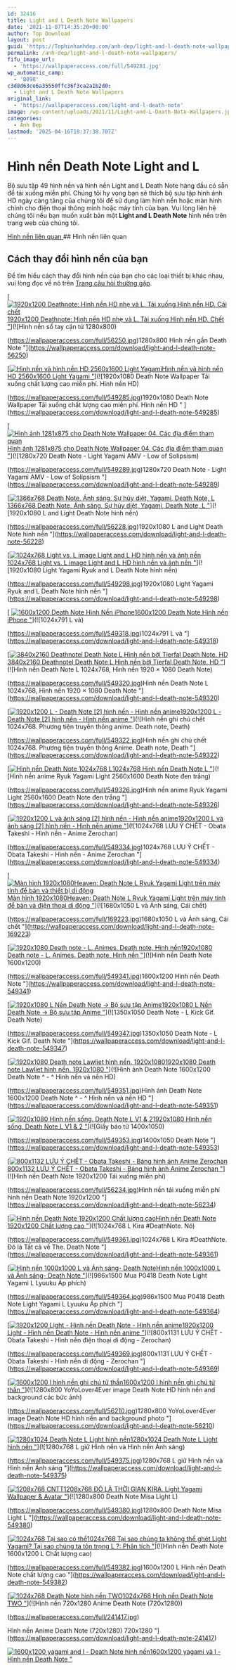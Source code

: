 ```yaml
---
id: 32416
title: Light and L Death Note Wallpapers
date: '2021-11-07T14:35:20+00:00'
author: Top Download
layout: post
guid: 'https://Tophinhanhdep.com/anh-dep/light-and-l-death-note-wallpapers/'
permalink: /anh-dep/light-and-l-death-note-wallpapers/
fifu_image_url:
  - 'https://wallpaperaccess.com/full/549281.jpg'
wp_automatic_camp:
  - '8098'
c3d8d63ce6a35550ffc36f3ca2a1b2d0:
  - Light and L Death Note Wallpapers
original_link:
  - 'https://wallpaperaccess.com/light-and-l-death-note'
image: /wp-content/uploads/2021/11/Light-and-L-Death-Note-Wallpapers.jpg
categories:
  - Ảnh Đẹp
lastmod: '2025-04-16T18:37:38.707Z'
---
```

# Hình nền Death Note Light and L

Bộ sưu tập 49 hình nền và hình nền Light and L Death Note hàng đầu có sẵn để tải xuống miễn phí. Chúng tôi hy vọng bạn sẽ thích bộ sưu tập hình ảnh HD ngày càng tăng của chúng tôi để sử dụng làm hình nền hoặc màn hình chính cho điện thoại thông minh hoặc máy tính của bạn. Vui lòng liên hệ chúng tôi nếu bạn muốn xuất bản một **Light and L Death Note** hình nền trên trang web của chúng tôi.

[Hình nền liên quan ](#related) ## Hình nền liên quan

## Cách thay đổi hình nền của bạn

Để tìm hiểu cách thay đổi hình nền của bạn cho các loại thiết bị khác nhau, vui lòng đọc về nó trên [Trang câu hỏi thường gặp](https://tophinhanhdep.com/faq/).

  
[[![1920x1200 Deathnote: Hình nền HD nhẹ và L.  Tải xuống Hình nền HD.  Cái chết](https://wallpaperaccess.com/full/549281.jpg)1920x1200 Deathnote: Hình nền HD nhẹ và L. Tải xuống Hình nền HD. Chết "](https://wallpaperaccess.com/download/light-and-l-death-note-549281)](![Hình nền sổ tay cận tử 1280x800)

(https://wallpaperaccess.com/full/56250.jpg)1280x800 Hình nền gần Death Note "](https://wallpaperaccess.com/download/light-and-l-death-note-56250)

[[![Hình nền và hình nền HD 2560x1600 Light Yagami](https://wallpaperaccess.com/full/549283.jpg)Hình nền và hình nền HD 2560x1600 Light Yagami "](https://wallpaperaccess.com/download/light-and-l-death-note-549283)](![1920x1080 Death Note Wallpaper Tải xuống chất lượng cao miễn phí.  Hình nền HD)

(https://wallpaperaccess.com/full/549285.jpg)1920x1080 Death Note Wallpaper Tải xuống chất lượng cao miễn phí. Hình nền HD " ](https://wallpaperaccess.com/download/light-and-l-death-note-549285)

[[![Hình ảnh 1281x875 cho Death Note Wallpaper 04. Các địa điểm tham quan](https://wallpaperaccess.com/full/549287.jpg)Hình ảnh 1281x875 cho Death Note Wallpaper 04. Các địa điểm tham quan "](https://wallpaperaccess.com/download/light-and-l-death-note-549287)](![1280x720 Death Note - Light Yagami AMV - Low of Solipsism)

(https://wallpaperaccess.com/full/549289.jpg)1280x720 Death Note - Light Yagami AMV - Low of Solipsism "](https://wallpaperaccess.com/download/light-and-l-death-note-549289)

[[![1366x768 Death Note, Ánh sáng, Sự hủy diệt, Yagami, Death Note, L](https://wallpaperaccess.com/full/549290.jpg)1366x768 Death Note, Ánh sáng, Sự hủy diệt, Yagami, Death Note, L "](https://wallpaperaccess.com/download/light-and-l-death-note-549290)](![1920x1080 L and Light Death Note hình nền)

(https://wallpaperaccess.com/full/56228.jpg)1920x1080 L and Light Death Note hình nền "](https://wallpaperaccess.com/download/light-and-l-death-note-56228)

[[![1024x768 Light vs. L image Light and L HD hình nền và ảnh nền](https://wallpaperaccess.com/full/549296.jpg)1024x768 Light vs. L image Light and L HD hình nền và ảnh nền "](https://wallpaperaccess.com/download/light-and-l-death-note-549296)](![1920x1080 Light Yagami Ryuk and L Death Note hình nền)

(https://wallpaperaccess.com/full/549298.jpg)1920x1080 Light Yagami Ryuk and L Death Note hình nền "](https://wallpaperaccess.com/download/light-and-l-death-note-549298)

[ [![1600x1200 Death Note Hình Nền iPhone](https://wallpaperaccess.com/full/549311.jpg)1600x1200 Death Note Hình nền iPhone "](https://wallpaperaccess.com/download/light-and-l-death-note-549311)](![1024x791 L và)

(https://wallpaperaccess.com/full/549318.jpg)1024x791 L và "](https://wallpaperaccess.com/download/light-and-l-death-note-549318)

[[![3840x2160 Deathnotel Death Note L Hình nền bởi Tierfal Death Note.  HD](https://wallpaperaccess.com/full/100321.jpg)3840x2160 Deathnotel Death Note L Hình nền bởi Tierfal Death Note. HD "](https://wallpaperaccess.com/download/light-and-l-death-note-100321)](![Hình nền Death Note L 1024x768, Hình nền 1920 × 1080 Death Note)

(https://wallpaperaccess.com/full/549320.jpg)Hình nền Death Note L 1024x768, Hình nền 1920 × 1080 Death Note "](https://wallpaperaccess.com/download/light-and-l-death-note-549320)

[[![1920x1200 L - Death Note [2] hình nền - Hình nền anime](https://wallpaperaccess.com/full/169235.jpg)1920x1200 L - Death Note \[2\] hình nền - Hình nền anime "](https://wallpaperaccess.com/download/light-and-l-death-note-169235)](![Hình nền ghi chú chết 1024x768.  Phương tiện truyền thông anime.  Death note, Death)

(https://wallpaperaccess.com/full/549322.jpg)Hình nền ghi chú chết 1024x768. Phương tiện truyền thông Anime. Death note, Death "](https://wallpaperaccess.com/download/light-and-l-death-note-549322)

[[![Hình nền Death Note 1024x768 L](https://wallpaperaccess.com/full/549323.jpg)1024x768 Hình nền Death Note L "](https://wallpaperaccess.com/download/light-and-l-death-note-549323)](![Hình nền anime Ryuk Yagami Light 2560x1600 Death Note đen trắng)

(https://wallpaperaccess.com/full/549326.jpg)Hình nền anime Ryuk Yagami Light 2560x1600 Death Note đen trắng "](https://wallpaperaccess.com/download/light-and-l-death-note-549326)

[[![1920x1200 L và ánh sáng [2] hình nền - Hình nền anime](https://wallpaperaccess.com/full/549333.jpg)1920x1200 L và ánh sáng \[2\] hình nền - Hình nền anime "](https://wallpaperaccess.com/download/light-and-l-death-note-549333)](![1024x768 LƯU Ý CHẾT - Obata Takeshi - Hình nền - Anime Zerochan)

(https://wallpaperaccess.com/full/549334.jpg)1024x768 LƯU Ý CHẾT - Obata Takeshi - Hình nền - Anime Zerochan "](https://wallpaperaccess.com/download/light-and-l-death-note-549334)

[[![Màn hình 1920x1080Heaven: Death Note L Ryuk Yagami Light trên máy tính để bàn và thiết bị di động](https://wallpaperaccess.com/full/549337.jpg)Màn hình 1920x1080Heaven: Death Note L Ryuk Yagami Light trên máy tính để bàn và điện thoại di động "](https://wallpaperaccess.com/download/light-and-l-death-note-549337)](![1680x1050 L và Ánh sáng, Cái chết)

(https://wallpaperaccess.com/full/169223.jpg)1680x1050 L và Ánh sáng, Cái chết "](https://wallpaperaccess.com/download/light-and-l-death-note-169223)

[[![1920x1080 Death note - L. Animes.  Death note, Hình nền](https://wallpaperaccess.com/full/549339.jpg)1920x1080 Death note - L. Animes. Death note, Hình nền "](https://wallpaperaccess.com/download/light-and-l-death-note-549339)](![Hình nền Death Note 1600x1200)

(https://wallpaperaccess.com/full/549341.jpg)1600x1200 Hình nền Death Note "](https://wallpaperaccess.com/download/light-and-l-death-note-549341)

[[![1920x1080 L Nền Death Note → Bộ sưu tập Anime](https://wallpaperaccess.com/full/549343.jpg)1920x1080 L Nền Death Note → Bộ sưu tập Anime "](https://wallpaperaccess.com/download/light-and-l-death-note-549343)](![1350x1050 Death Note - L Kick Gif.  Death Note)

(https://wallpaperaccess.com/full/549347.jpg)1350x1050 Death Note - L Kick Gif. Death Note "](https://wallpaperaccess.com/download/light-and-l-death-note-549347)

[[![1920x1080 Death note Lawliet hình nền.  1920x1080](https://wallpaperaccess.com/full/549348.jpg)1920x1080 Death note Lawliet hình nền. 1920x1080 "](https://wallpaperaccess.com/download/light-and-l-death-note-549348)](![Hình ảnh Death Note 1600x1200 Death Note ^ - ^ Hình nền và nền HD)

(https://wallpaperaccess.com/full/549351.jpg)Hình ảnh Death Note 1600x1200 Death Note ^ - ^ Hình nền và nền HD "](https://wallpaperaccess.com/download/light-and-l-death-note-549351)

[[![1920x1080 Hình nền sống.  Death Note L V1 & 2](https://wallpaperaccess.com/full/381114.jpg)1920x1080 Hình nền sống. Death Note L V1 &amp; 2 "](https://wallpaperaccess.com/download/light-and-l-death-note-381114)](![Giấy báo tử 1400x1050)

(https://wallpaperaccess.com/full/549353.jpg)1400x1050 Death Note "](https://wallpaperaccess.com/download/light-and-l-death-note-549353)

[[![800x1132 LƯU Ý CHẾT - Obata Takeshi - Bảng hình ảnh Anime Zerochan](https://wallpaperaccess.com/full/549356.jpg)800x1132 LƯU Ý CHẾT - Obata Takeshi - Bảng hình ảnh Anime Zerochan "](https://wallpaperaccess.com/download/light-and-l-death-note-549356)](![Hình nền Death Note 1920x1200 Tải xuống miễn phí)

(https://wallpaperaccess.com/full/56234.jpg)Hình nền tải xuống miễn phí hình nền Death Note 1920x1200 "](https://wallpaperaccess.com/download/light-and-l-death-note-56234)

[[![Hình nền Death Note 1920x1200 Chất lượng cao](https://wallpaperaccess.com/full/549358.jpg)Hình nền Death Note 1920x1200 Chất lượng cao "](https://wallpaperaccess.com/download/light-and-l-death-note-549358)](![1024x768 L Kira #DeathNote.  Nó)

(https://wallpaperaccess.com/full/549361.jpg)1024x768 L Kira #DeathNote. Đó là Tất cả về The. Death Note "](https://wallpaperaccess.com/download/light-and-l-death-note-549361)

[[![Hình nền 1000x1000 L và Ánh sáng- Death Note](https://wallpaperaccess.com/full/549363.jpg)Hình nền 1000x1000 L và Ánh sáng- Death Note "](https://wallpaperaccess.com/download/light-and-l-death-note-549363)](![986x1500 Mua P0418 Death Note Light Yagami L Lyuuku Áp phích)

(https://wallpaperaccess.com/full/549364.jpg)986x1500 Mua P0418 Death Note Light Yagami L Lyuuku Áp phích "](https://wallpaperaccess.com/download/light-and-l-death-note-549364)

[[![1920x1200 Light - Hình nền Death Note - Hình nền anime](https://wallpaperaccess.com/full/549365.jpg)1920x1200 Light - Hình nền Death Note - Hình nền anime "](https://wallpaperaccess.com/download/light-and-l-death-note-549365)](![800x1131 LƯU Ý CHẾT - Obata Takeshi - Hình nền điện thoại di động - Zerochan)

(https://wallpaperaccess.com/full/549369.jpg)800x1131 LƯU Ý CHẾT - Obata Takeshi - Hình nền di động - Zerochan "](https://wallpaperaccess.com/download/light-and-l-death-note-549369)

[[![1600x1200 l hình nền ghi chú tử thần](https://wallpaperaccess.com/full/549372.jpg)1600x1200 l hình nền ghi chú tử thần "](https://wallpaperaccess.com/download/light-and-l-death-note-549372)](![1280x800 YoYoLover4Ever image Death Note HD hình nền and background các bức ảnh)

(https://wallpaperaccess.com/full/56210.jpg)1280x800 YoYoLover4Ever image Death Note HD hình nền and background photo "](https://wallpaperaccess.com/download/light-and-l-death-note-56210)

[[![1280x1024 Death Note L Light hình nền](https://wallpaperaccess.com/full/549374.jpg)1280x1024 Death Note L Light hình nền "](https://wallpaperaccess.com/download/light-and-l-death-note-549374)](![1280x768 L giữ Hình nền và Hình nền Ánh sáng)

(https://wallpaperaccess.com/full/549375.jpg)1280x768 L giữ Hình nền và Hình nền Ánh sáng "](https://wallpaperaccess.com/download/light-and-l-death-note-549375)

[[![1208x768 CNTT](https://wallpaperaccess.com/full/549376.png)1208x768 ĐÓ LÀ THỜI GIAN KIRA. Light Yagami Wallpaper &amp; Avatar "](https://wallpaperaccess.com/download/light-and-l-death-note-549376)](![1280x800 Death Note Misa Light L)

(https://wallpaperaccess.com/full/549380.jpg)1280x800 Death Note Misa Light L "](https://wallpaperaccess.com/download/light-and-l-death-note-549380)

[[![1024x768 Tại sao có thể](https://wallpaperaccess.com/full/549381.jpg)1024x768 Tại sao chúng ta không thể ghét Light Yagami? Tại sao chúng ta tôn trọng L ?: Phân tích "](https://wallpaperaccess.com/download/light-and-l-death-note-549381)](![Hình nền Death Note 1600x1200 L Chất lượng cao)

(https://wallpaperaccess.com/full/549382.jpg)1600x1200 L Hình nền Death Note chất lượng cao "](https://wallpaperaccess.com/download/light-and-l-death-note-549382)

[[![1024x768 Death Note hình nền TWO](https://wallpaperaccess.com/full/549383.jpg)1024x768 Hình nền Death Note TWO "](https://wallpaperaccess.com/download/light-and-l-death-note-549383)](![Hình nền 720x1280 Anime Death Note (720x1280))

(https://wallpaperaccess.com/full/241417.jpg)

Hình nền Anime Death Note (720x1280) 720x1280 "](https://wallpaperaccess.com/download/light-and-l-death-note-241417)

[![1600x1200 yagami and l - Death Note hình nền](https://wallpaperaccess.com/full/549385.jpg)1600x1200 yagami và l - Hình nền Death Note "](https://wallpaperaccess.com/download/light-and-l-death-note-549385)
